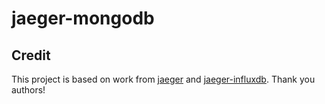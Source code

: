# jaeger-mongodb


## Credit

This project is based on work from [jaeger] and [jaeger-influxdb]. Thank you authors! 

[jaeger]: https://github.com/jaegertracing/jaeger/
[jaeger-influxdb]: https://github.com/influxdata/jaeger-influxdb
